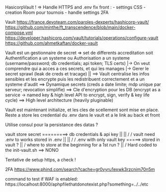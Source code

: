 HasicorpVault ! => Handle HTTPS and .env
fix front :
	- settings CSS
	- creation Room pour tournois
	- handle settings
2FA

Vault
https://france.devoteam.com/paroles-dexperts/hashicorp-vault/
https://github.com/minthe/ft_transcendence/blob/main/docker-compose.yml
https://developer.hashicorp.com/vault/tutorials/operations/configure-vault
https://github.com/ahmetkaftan/docker-vault

Vault est un gestionnaire de secret => set de differents accreditation soit Authentification a un systeme ou Authorisation a un systeme (username/password; db credentials; api token; TLS certs)
|-> On veut comprendre qui a acces a ces secrets, et qui les manages
|-> Gerer le secret sprawl (leak de creds et tracage)
||
==> Vault centralise les infos sensibles et les encrypte puis les redistribuent correctement et a un systeme d'audit
==> Dynamique secrets (creds a date limite; mdp unique par serveur; revocation simplifie)
==> Cle d'encryption pour les DB (encrypt as a service -> named key & high level API to encrypt, sign, verify & key life cycle)
==> High level architecture (heavily pluginable)

Vault est maintenant initialize, et les cles de scellement sont mise en place. Reste a store les credential du .env dans le vault et a le link au back et front

Utilise consul pour la persistance des datas ?

vault store secret =========> db credentials & api key
	||								||
	\/								\/
vault need .env to works	stored in .env
	||								||
	\/								\/
.env with only vault key =====> stored in vault ?
									||
									\/
								where to store at the beginning
								for a 1st run ?
									||
									\/
								Hard coded to the init-vault.sh ==> NONO
	

Tentative de setup https, a check !

2FA
https://www.phind.com/search?cache=gr0vyru1exwk3rzcnim70n5m


command to test if WAF is enabled:
https://localhost:8000/aphpfilethatdonotexist.php?something=../../etc
